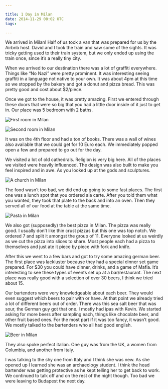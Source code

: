 ```yaml
---

title: 1 Day in Milan
date: 2014-11-29 08:02 UTC
tags: 

---
```


We arrived in Milan! Half of us took a van that was prepared for us by the Airbnb host. David and I took the train and saw some of the sights. It was tricky getting used to their train system, but we only ended up using the train once, since it’s a really tiny city.

When we arrived to our destination there was a lot of graffiti everywhere. Things like “No Nazi” were pretty prominent. It was interesting seeing graffiti in a language not native to your own. It was about 4pm at this time so we stopped by the bakery and got a donut and pizza bread. This was pretty good and cost about $2/piece.

Once we got to the house, it was pretty amazing. First we entered through these doors that were so big that you had a little door inside of it just to get in. Our place was 5 bedroom with 2 baths. 

![First room in Milan](https://www.dropbox.com/s/j9wc0hclwls5uda/milanRoom1.jpeg?raw=1)

![Second room in Milan](https://www.dropbox.com/s/j9wc0hclwls5uda/milanRoom2.jpeg?raw=1)

It was on the 4th floor and had a ton of books. There was a wall of wines also available that we could get for 10 Euro each. We immediately popped open a few and prepared to go out for the day.

We visited a lot of old cathedrals. Religion is very big here. All of the places we visited were heavily influenced. The design was also built to make you feel inspired and in awe. As you looked up at the gods and sculptures.

![A church in Milan](https://www.dropbox.com/s/zw2fp0614fsj9wi/milanChurch.jpeg?raw=1)

The food wasn’t too bad, we did end up going to some fast places. The first one was a lunch spot that you ordered ala carte. After you told them what you wanted, they took that plate to the back and into an oven. Then they served all of our food at the table at the same time.

![Pasta in Milan](https://www.dropbox.com/s/51n4bic3rgiltzi/milanPasta.jpg?raw=1)

We also got (supposedly) the best pizza in Milan. The pizza was really good. I usually don’t like thin crust pizzas but this one was top notch. We ordered 7 and split it amongst the group of 11. Everyone looked at us weirdly as we cut the pizza into slices to share. Most people each had a pizza to themselves and just ate it piece by piece with fork and knife.

After this we went to a few bars and got to try some amazing german beer. The first place was lackluster because they had a special dinner set game prepared. For $30 you could have dinner, drinks, and a game of Mafia. It’s interesting to see these types of events set up at a bar/restaurant. The next place was really good with a selection of over 30 beers, I think we tried about 15. 

Our bartenders were very knowledgeable about each beer. They would even suggest which beers to pair with or have. At that point we already tried a lot of different beers out of order. There was this sea salt beer that was sour, the German guy got that one. I mostly had ipas with Kevin. We started asking for more beers after sampling each, things like chocolate beer, and other fruit based ones. For the most part if it was too fancy, it wasn’t good. We mostly talked to the bartenders who all had good english.

![Beer in Milan](https://www.dropbox.com/s/ip9zbkcuxsvctbs/milanBeer.jpg?raw=1)

They also spoke perfect italian. One guy was from the UK, a women from Columbia, and another from Italy.

I was talking to the shy one from Italy and I think she was new. As she opened up I learned she was an archaeology student. I think the head bartender was getting protective as he kept telling her to get back to work. We continued to talk off and on the rest of the night though. Too bad we were leaving to Budapest the next day.


